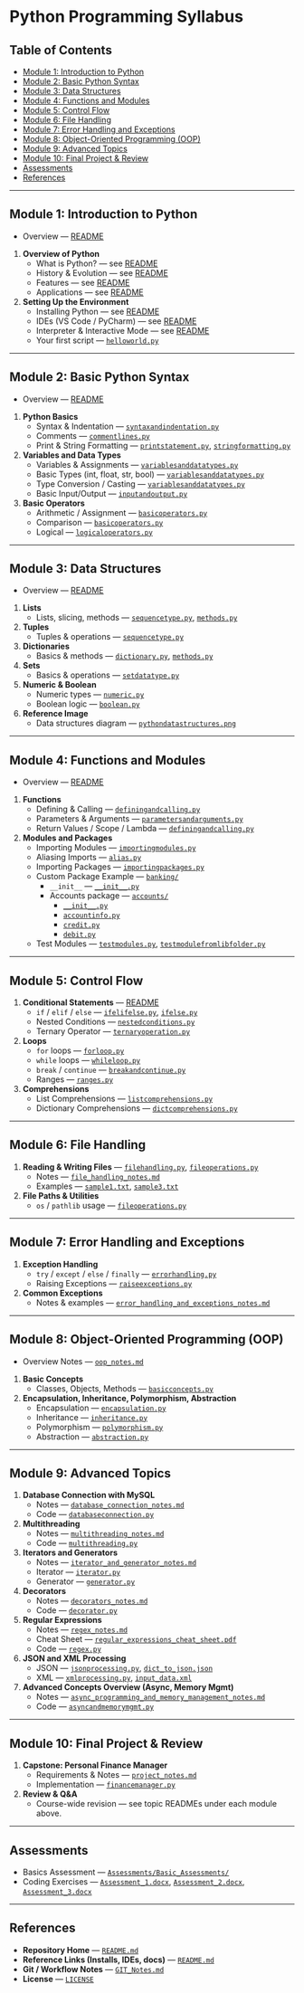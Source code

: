 # Python Programming Syllabus

## Table of Contents
- [Module 1: Introduction to Python](#module-1-introduction-to-python)
- [Module 2: Basic Python Syntax](#module-2-basic-python-syntax)
- [Module 3: Data Structures](#module-3-data-structures)
- [Module 4: Functions and Modules](#module-4-functions-and-modules)
- [Module 5: Control Flow](#module-5-control-flow)
- [Module 6: File Handling](#module-6-file-handling)
- [Module 7: Error Handling and Exceptions](#module-7-error-handling-and-exceptions)
- [Module 8: Object-Oriented Programming (OOP)](#module-8-object-oriented-programming-oop)
- [Module 9: Advanced Topics](#module-9-advanced-topics)
- [Module 10: Final Project & Review](#module-10-final-project--review)
- [Assessments](#assessments)
- [References](#references)

---

## Module 1: Introduction to Python

- Overview — [README](01_Introduction_to_Python/README.md)
1. **Overview of Python**
   - What is Python? — see [README](01_Introduction_to_Python/README.md)
   - History & Evolution — see [README](01_Introduction_to_Python/README.md)
   - Features — see [README](01_Introduction_to_Python/README.md)
   - Applications — see [README](01_Introduction_to_Python/README.md)
2. **Setting Up the Environment**
   - Installing Python — see [README](01_Introduction_to_Python/README.md)
   - IDEs (VS Code / PyCharm) — see [README](01_Introduction_to_Python/README.md)
   - Interpreter & Interactive Mode — see [README](01_Introduction_to_Python/README.md)
   - Your first script — [`helloworld.py`](01_Introduction_to_Python/helloworld.py)

---

## Module 2: Basic Python Syntax

- Overview — [README](02_Basic_Python_Syntax/README.md)
1. **Python Basics**
   - Syntax & Indentation — [`syntaxandindentation.py`](02_Basic_Python_Syntax/syntaxandindentation.py)
   - Comments — [`commentlines.py`](02_Basic_Python_Syntax/commentlines.py)
   - Print & String Formatting — [`printstatement.py`](02_Basic_Python_Syntax/printstatement.py), [`stringformatting.py`](02_Basic_Python_Syntax/stringformatting.py)
2. **Variables and Data Types**
   - Variables & Assignments — [`variablesanddatatypes.py`](02_Basic_Python_Syntax/variablesanddatatypes.py)
   - Basic Types (int, float, str, bool) — [`variablesanddatatypes.py`](02_Basic_Python_Syntax/variablesanddatatypes.py)
   - Type Conversion / Casting — [`variablesanddatatypes.py`](02_Basic_Python_Syntax/variablesanddatatypes.py)
   - Basic Input/Output — [`inputandoutput.py`](02_Basic_Python_Syntax/inputandoutput.py)
3. **Basic Operators**
   - Arithmetic / Assignment — [`basicoperators.py`](02_Basic_Python_Syntax/basicoperators.py)
   - Comparison — [`basicoperators.py`](02_Basic_Python_Syntax/basicoperators.py)
   - Logical — [`logicaloperators.py`](02_Basic_Python_Syntax/logicaloperators.py)

---

## Module 3: Data Structures

- Overview — [README](03_Data_Structures/README.md)
1. **Lists**
   - Lists, slicing, methods — [`sequencetype.py`](03_Data_Structures/sequencetype.py), [`methods.py`](03_Data_Structures/methods.py)
2. **Tuples**
   - Tuples & operations — [`sequencetype.py`](03_Data_Structures/sequencetype.py)
3. **Dictionaries**
   - Basics & methods — [`dictionary.py`](03_Data_Structures/dictionary.py), [`methods.py`](03_Data_Structures/methods.py)
4. **Sets**
   - Basics & operations — [`setdatatype.py`](03_Data_Structures/setdatatype.py)
5. **Numeric & Boolean**
   - Numeric types — [`numeric.py`](03_Data_Structures/numeric.py)
   - Boolean logic — [`boolean.py`](03_Data_Structures/boolean.py)
6. **Reference Image**
   - Data structures diagram — [`pythondatastructures.png`](03_Data_Structures/pythondatastructures.png)

---

## Module 4: Functions and Modules

- Overview — [README](04_Control_Flow/README.md)
1. **Functions**
   - Defining & Calling — [`definingandcalling.py`](05_Functions_and_Modules/Functions/definingandcalling.py)
   - Parameters & Arguments — [`parametersandarguments.py`](05_Functions_and_Modules/Functions/parametersandarguments.py)
   - Return Values / Scope / Lambda — [`definingandcalling.py`](05_Functions_and_Modules/Functions/definingandcalling.py)
2. **Modules and Packages**
   - Importing Modules — [`importingmodules.py`](05_Functions_and_Modules/Modules_and_Packages/Builtin_Modules/importingmodules.py)
   - Aliasing Imports — [`alias.py`](05_Functions_and_Modules/Modules_and_Packages/Builtin_Modules/alias.py)
   - Importing Packages — [`importingpackages.py`](05_Functions_and_Modules/Modules_and_Packages/Builtin_Modules/importingpackages.py)
   - Custom Package Example — [`banking/`](05_Functions_and_Modules/Modules_and_Packages/Custom_Modules/banking/)
     - `__init__` — [`__init__.py`](05_Functions_and_Modules/Modules_and_Packages/Custom_Modules/banking/__init__.py)
     - Accounts package — [`accounts/`](05_Functions_and_Modules/Modules_and_Packages/Custom_Modules/banking/accounts/)
       - [`__init__.py`](05_Functions_and_Modules/Modules_and_Packages/Custom_Modules/banking/accounts/__init__.py)
       - [`accountinfo.py`](05_Functions_and_Modules/Modules_and_Packages/Custom_Modules/banking/accounts/accountinfo.py)
       - [`credit.py`](05_Functions_and_Modules/Modules_and_Packages/Custom_Modules/banking/accounts/credit.py)
       - [`debit.py`](05_Functions_and_Modules/Modules_and_Packages/Custom_Modules/banking/accounts/debit.py)
   - Test Modules — [`testmodules.py`](05_Functions_and_Modules/Modules_and_Packages/Custom_Modules/testmodules.py), [`testmodulefromlibfolder.py`](05_Functions_and_Modules/Modules_and_Packages/Custom_Modules/testmodulefromlibfolder.py)

---

## Module 5: Control Flow

1. **Conditional Statements** — [README](04_Control_Flow/README.md)
   - `if` / `elif` / `else` — [`ifelifelse.py`](04_Control_Flow/1_Conditional_Statements/ifelifelse.py), [`ifelse.py`](04_Control_Flow/1_Conditional_Statements/ifelse.py)
   - Nested Conditions — [`nestedconditions.py`](04_Control_Flow/1_Conditional_Statements/nestedconditions.py)
   - Ternary Operator — [`ternaryoperation.py`](04_Control_Flow/1_Conditional_Statements/ternaryoperation.py)
2. **Loops**
   - `for` loops — [`forloop.py`](04_Control_Flow/2_Loops/forloop.py)
   - `while` loops — [`whileloop.py`](04_Control_Flow/2_Loops/whileloop.py)
   - `break` / `continue` — [`breakandcontinue.py`](04_Control_Flow/2_Loops/breakandcontinue.py)
   - Ranges — [`ranges.py`](04_Control_Flow/2_Loops/ranges.py)
3. **Comprehensions**
   - List Comprehensions — [`listcomprehensions.py`](04_Control_Flow/3_Comprehensions/listcomprehensions.py)
   - Dictionary Comprehensions — [`dictcomprehensions.py`](04_Control_Flow/3_Comprehensions/dictcomprehensions.py)

---

## Module 6: File Handling

1. **Reading & Writing Files** — [`filehandling.py`](06_File_Handling/filehandling.py), [`fileoperations.py`](06_File_Handling/fileoperations.py)
   - Notes — [`file_handling_notes.md`](06_File_Handling/file_handling_notes.md)
   - Examples — [`sample1.txt`](06_File_Handling/sample1.txt), [`sample3.txt`](06_File_Handling/sample3.txt)
2. **File Paths & Utilities**
   - `os` / `pathlib` usage — [`fileoperations.py`](06_File_Handling/fileoperations.py)

---

## Module 7: Error Handling and Exceptions

1. **Exception Handling**
   - `try` / `except` / `else` / `finally` — [`errorhandling.py`](07_Error_Handling_and_Exceptions/errorhandling.py)
   - Raising Exceptions — [`raiseexceptions.py`](07_Error_Handling_and_Exceptions/raiseexceptions.py)
2. **Common Exceptions**
   - Notes & examples — [`error_handling_and_exceptions_notes.md`](07_Error_Handling_and_Exceptions/error_handling_and_exceptions_notes.md)

---

## Module 8: Object-Oriented Programming (OOP)

- Overview Notes — [`oop_notes.md`](08_Object_Oriented_Programming/oop_notes.md)
1. **Basic Concepts**
   - Classes, Objects, Methods — [`basicconcepts.py`](08_Object_Oriented_Programming/basicconcepts.py)
2. **Encapsulation, Inheritance, Polymorphism, Abstraction**
   - Encapsulation — [`encapsulation.py`](08_Object_Oriented_Programming/encapsulation.py)
   - Inheritance — [`inheritance.py`](08_Object_Oriented_Programming/inheritance.py)
   - Polymorphism — [`polymorphism.py`](08_Object_Oriented_Programming/polymorphism.py)
   - Abstraction — [`abstraction.py`](08_Object_Oriented_Programming/abstraction.py)

---

## Module 9: Advanced Topics

1. **Database Connection with MySQL**
   - Notes — [`database_connection_notes.md`](09_Advanced_Topics/1_Database_Connection_with_MySQL/database_connection_notes.md)
   - Code — [`databaseconnection.py`](09_Advanced_Topics/1_Database_Connection_with_MySQL/databaseconnection.py)
2. **Multithreading**
   - Notes — [`multithreading_notes.md`](09_Advanced_Topics/2_Multithreading/multithreading_notes.md)
   - Code — [`multithreading.py`](09_Advanced_Topics/2_Multithreading/multithreading.py)
3. **Iterators and Generators**
   - Notes — [`iterator_and_generator_notes.md`](09_Advanced_Topics/3_Iterators_and_Generators/iterator_and_generator_notes.md)
   - Iterator — [`iterator.py`](09_Advanced_Topics/3_Iterators_and_Generators/iterator.py)
   - Generator — [`generator.py`](09_Advanced_Topics/3_Iterators_and_Generators/generator.py)
4. **Decorators**
   - Notes — [`decorators_notes.md`](09_Advanced_Topics/4_Decorators/decorators_notes.md)
   - Code — [`decorator.py`](09_Advanced_Topics/4_Decorators/decorator.py)
5. **Regular Expressions**
   - Notes — [`regex_notes.md`](09_Advanced_Topics/5_Regular_Expressions/regex_notes.md)
   - Cheat Sheet — [`regular_expressions_cheat_sheet.pdf`](09_Advanced_Topics/5_Regular_Expressions/regular_expressions_cheat_sheet.pdf)
   - Code — [`regex.py`](09_Advanced_Topics/5_Regular_Expressions/regex.py)
6. **JSON and XML Processing**
   - JSON — [`jsonprocessing.py`](09_Advanced_Topics/6_JSON_and_XML_Processing/jsonprocessing.py), [`dict_to_json.json`](09_Advanced_Topics/6_JSON_and_XML_Processing/dict_to_json.json)
   - XML — [`xmlprocessing.py`](09_Advanced_Topics/6_JSON_and_XML_Processing/xmlprocessing.py), [`input_data.xml`](09_Advanced_Topics/6_JSON_and_XML_Processing/input_data.xml)
7. **Advanced Concepts Overview (Async, Memory Mgmt)**
   - Notes — [`async_programming_and_memory_management_notes.md`](09_Advanced_Topics/7_Advanced_Concepts/async_programming_and_memory_management_notes.md)
   - Code — [`asyncandmemorymgmt.py`](09_Advanced_Topics/7_Advanced_Concepts/asyncandmemorymgmt.py)

---

## Module 10: Final Project & Review

1. **Capstone: Personal Finance Manager**
   - Requirements & Notes — [`project_notes.md`](10_Project/project_notes.md)
   - Implementation — [`financemanager.py`](10_Project/financemanager.py)
2. **Review & Q&A**
   - Course-wide revision — see topic READMEs under each module above.

---

## Assessments

- Basics Assessment — [`Assessments/Basic_Assessments/`](Assessments/Basic_Assessments/)
- Coding Exercises — [`Assessment_1.docx`](Assessments/Coding_Exercises/Assessment_1.docx), [`Assessment_2.docx`](Assessments/Coding_Exercises/Assessment_2.docx), [`Assessment_3.docx`](Assessments/Coding_Exercises/Assessment_3.docx)

---

## References

- **Repository Home** — [`README.md`](README.md)
- **Reference Links (Installs, IDEs, docs)** — [`README.md`](README.md)
- **Git / Workflow Notes** — [`GIT_Notes.md`](GIT_Notes.md)
- **License** — [`LICENSE`](LICENSE)
